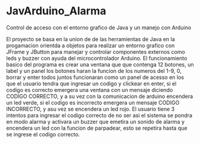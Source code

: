 # JavArduino_Alarma
Control de acceso con el entorno grafico de Java y un manejo con Arduino

El proyecto se basa en la union de de las herramientas de Java en la progamacion orientda a objetos
para realizar un entorno grafico con JFrame y JButton para manejar y controlar componentes externos 
como leds y buzzer con ayuda del microcontrolador Arduino.
El funcionamiento basico del programa es crear una ventana que que contenga 12 botones, un label y un panel
los botones haran la funcion de los numeros del 1-9, 0, borrar y enter todos juntos funcionaran como un panel de acesso en los que
el usuario tendra que ingresar un codigo y clickear en enter, si el codigo es correcto emergera una ventana con un 
mensaje diciendo CODIGO CORRECTO, y a su vez con la comunicacion de arduino encendera un led verde, si el codigo es incorrecto emergera
un mensaje CODIGO INCORRECTO, y asu vez se encendera un led rojo.
El usuario tiene 3 intentos para ingresar el codigo correcto de no ser asi el sistema se pondra en modo alarma y activara un buzzer que emetira un sonido de alarma y encendera un led con la funcion de parpadear, esto se repetira  hasta que se ingrese el codigo correcto.
